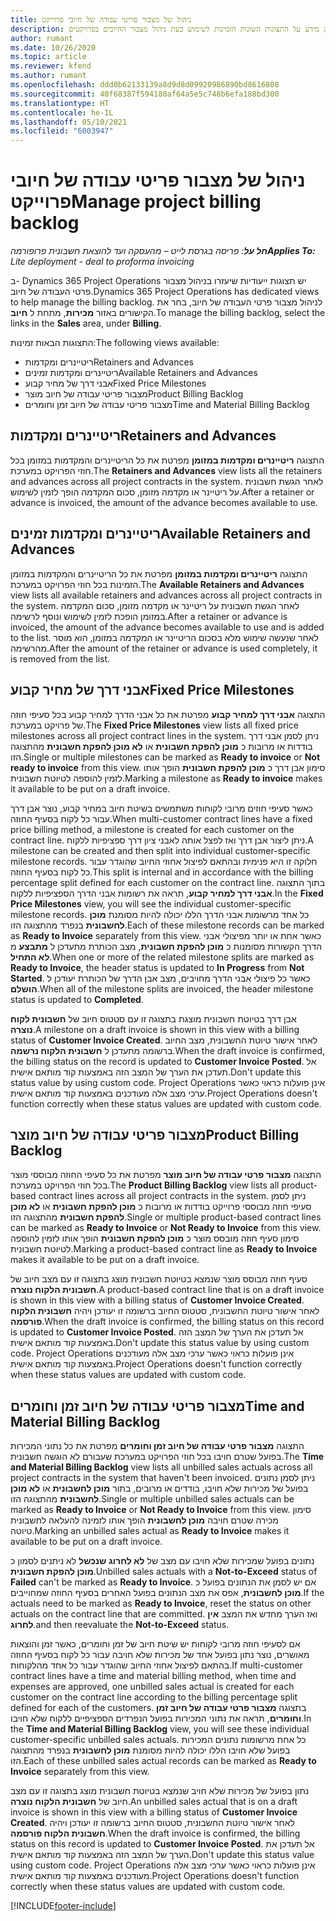 ```yaml
---
title: ניהול של מצבור פריטי עבודה של חיובי פרוייקט
description: נושא זה מספק מידע על התצוגות השונות הזמינות לשימוש בעת ניהול מצבור החיובים בפרויקטים.
author: rumant
ms.date: 10/26/2020
ms.topic: article
ms.reviewer: kfend
ms.author: rumant
ms.openlocfilehash: ddd0b62133139a8d9d8d09920986890bd8616808
ms.sourcegitcommit: 40f68387f594180af64a5e5c748b6efa188bd300
ms.translationtype: HT
ms.contentlocale: he-IL
ms.lasthandoff: 05/10/2021
ms.locfileid: "6003947"
---
```

# <a name="manage-project-billing-backlog"></a><span data-ttu-id="11d67-103">ניהול של מצבור פריטי עבודה של חיובי פרוייקט</span><span class="sxs-lookup"><span data-stu-id="11d67-103">Manage project billing backlog</span></span> 

<span data-ttu-id="11d67-104">_**חל על**: פריסה בגרסת לייט – מהעסקה ועד להוצאת חשבונית פרופורמה_</span><span class="sxs-lookup"><span data-stu-id="11d67-104">_**Applies To:** Lite deployment - deal to proforma invoicing_</span></span>

<span data-ttu-id="11d67-105">ב- Dynamics 365 Project Operations יש תצוגות ייעודיות שיעזרו בניהול מצבור פרטי העבודה של חיוב.</span><span class="sxs-lookup"><span data-stu-id="11d67-105">Dynamics 365 Project Operations has dedicated views to help manage the billing backlog.</span></span> <span data-ttu-id="11d67-106">לניהול מצבור פרטי העבודה של חיוב, בחר את הקישורים באזור **מכירות**, מתחת ל **חיוב**.</span><span class="sxs-lookup"><span data-stu-id="11d67-106">To manage the billing backlog, select the links in the **Sales** area, under **Billing**.</span></span> 

<span data-ttu-id="11d67-107">התצוגות הבאות זמינות:</span><span class="sxs-lookup"><span data-stu-id="11d67-107">The following views available:</span></span>

- <span data-ttu-id="11d67-108">ריטיינרים ומקדמות</span><span class="sxs-lookup"><span data-stu-id="11d67-108">Retainers and Advances</span></span>
- <span data-ttu-id="11d67-109">ריטיינרים ומקדמות זמינים</span><span class="sxs-lookup"><span data-stu-id="11d67-109">Available Retainers and Advances</span></span>
- <span data-ttu-id="11d67-110">אבני דרך של מחיר קבוע</span><span class="sxs-lookup"><span data-stu-id="11d67-110">Fixed Price Milestones</span></span>
- <span data-ttu-id="11d67-111">מצבור פריטי עבודה של חיוב מוצר</span><span class="sxs-lookup"><span data-stu-id="11d67-111">Product Billing Backlog</span></span>
- <span data-ttu-id="11d67-112">מצבור פריטי עבודה של חיוב זמן וחומרים</span><span class="sxs-lookup"><span data-stu-id="11d67-112">Time and Material Billing Backlog</span></span>

## <a name="retainers-and-advances"></a><span data-ttu-id="11d67-113">ריטיינרים ומקדמות</span><span class="sxs-lookup"><span data-stu-id="11d67-113">Retainers and Advances</span></span>

<span data-ttu-id="11d67-114">התצוגה **ריטיינרים ומקדמות במזומן** מפרטת את כל הריטיינרים והמקדמות במזומן בכל חוזי הפרויקט במערכת.</span><span class="sxs-lookup"><span data-stu-id="11d67-114">The **Retainers and Advances** view lists all the retainers and advances across all project contracts in the system.</span></span> <span data-ttu-id="11d67-115">לאחר הגשת חשבונית על ריטיינר או מקדמה מזומן, סכום המקדמה הופך לזמין לשימוש.</span><span class="sxs-lookup"><span data-stu-id="11d67-115">After a retainer or advance is invoiced, the amount of the advance becomes available to use.</span></span>

## <a name="available-retainers-and-advances"></a><span data-ttu-id="11d67-116">ריטיינרים ומקדמות זמינים</span><span class="sxs-lookup"><span data-stu-id="11d67-116">Available Retainers and Advances</span></span>

<span data-ttu-id="11d67-117">התצוגה **ריטיינרים ומקדמות במזומן** מפרטת את כל הריטיינרים והמקדמות במזומן הזמינות בכל חוזי הפרויקט במערכת.</span><span class="sxs-lookup"><span data-stu-id="11d67-117">The **Available Retainers and Advances** view lists all available retainers and advances across all project contracts in the system.</span></span> <span data-ttu-id="11d67-118">לאחר הגשת חשבונית על ריטיינר או מקדמה מזומן, סכום המקדמה במזומן הופכת לזמין לשימוש ונוסף לרשימה.</span><span class="sxs-lookup"><span data-stu-id="11d67-118">After a retainer or advance is invoiced, the amount of the advance becomes available to use and is added to the list.</span></span> <span data-ttu-id="11d67-119">לאחר שנעשה שימוש מלא בסכום הריטיינר או המקדמה במזומן, הוא מוסר מהרשימה.</span><span class="sxs-lookup"><span data-stu-id="11d67-119">After the amount of the retainer or advance is used completely, it is removed from the list.</span></span>

## <a name="fixed-price-milestones"></a><span data-ttu-id="11d67-120">אבני דרך של מחיר קבוע</span><span class="sxs-lookup"><span data-stu-id="11d67-120">Fixed Price Milestones</span></span>

<span data-ttu-id="11d67-121">התצוגה **אבני דרך למחיר קבוע** מפרטת את כל אבני הדרך למחיר קבוע בכל סעיפי חוזה של פרויקט במערכת.</span><span class="sxs-lookup"><span data-stu-id="11d67-121">The **Fixed Price Milestones** view lists all fixed price milestones across all project contract lines in the system.</span></span> <span data-ttu-id="11d67-122">ניתן לסמן אבני דרך בודדות או מרובות כ **מוכן להפקת חשבונית** או **לא מוכן להפקת חשבונית** מהתצוגה הזו.</span><span class="sxs-lookup"><span data-stu-id="11d67-122">Single or multiple milestones can be marked as **Ready to invoice** or **Not ready to invoice** from this view.</span></span> <span data-ttu-id="11d67-123">סימון אבן דרך כ **מוכן להפקת חשבונית** הופך אותו לזמין להוספה לטיוטת חשבונית.</span><span class="sxs-lookup"><span data-stu-id="11d67-123">Marking a milestone as **Ready to invoice** makes it available to be put on a draft invoice.</span></span>

<span data-ttu-id="11d67-124">כאשר סעיפי חוזים מרובי לקוחות משתמשים בשיטת חיוב במחיר קבוע, נוצר אבן דרך עבור כל לקוח בסעיף החוזה.</span><span class="sxs-lookup"><span data-stu-id="11d67-124">When multi-customer contract lines have a fixed price billing method, a milestone is created for each customer on the contract line.</span></span> <span data-ttu-id="11d67-125">ניתן ליצור אבן דרך ואז לפצל אותה לאבני ציון דרך ספציפיות ללקוח.</span><span class="sxs-lookup"><span data-stu-id="11d67-125">A milestone can be created and then split into individual customer-specific milestone records.</span></span> <span data-ttu-id="11d67-126">חלוקה זו היא פנימית ובהתאם לפיצול אחוזי החיוב שהוגדר עבור כל לקוח בסעיף החוזה.</span><span class="sxs-lookup"><span data-stu-id="11d67-126">This split is internal and in accordance with the billing percentage split defined for each customer on the contract line.</span></span> <span data-ttu-id="11d67-127">בתוך התצוגה **אבני דרך למחיר קבוע**, תראה את רשומות אבני הדרך הספציפיות ללקוח.</span><span class="sxs-lookup"><span data-stu-id="11d67-127">In the **Fixed Price Milestones** view, you will see the individual customer-specific milestone records.</span></span> <span data-ttu-id="11d67-128">כל אחד מרשומות אבני הדרך הללו יכולה להיות מסומנת **מוכן לחשבונית** בנפרד מהתצוגה הזו.</span><span class="sxs-lookup"><span data-stu-id="11d67-128">Each of these milestone records can be marked as **Ready to Invoice** separately from this view.</span></span> <span data-ttu-id="11d67-129">כאשר אחת או יותר מפיצולי אבני הדרך הקשורות מסומנות כ **מוכן להפקת חשבונית**, מצב הכותרת מתעדכן ל **מתבצע** מ **לא התחיל**.</span><span class="sxs-lookup"><span data-stu-id="11d67-129">When one or more of the related milestone splits are marked as **Ready to Invoice**, the header status is updated to **In Progress** from **Not Started**.</span></span> <span data-ttu-id="11d67-130">כאשר כל פיצולי אבני הדרך מחויבים, מצב אבן הדרך של הכותרת יעודכן ל **הושלם**.</span><span class="sxs-lookup"><span data-stu-id="11d67-130">When all of the milestone splits are invoiced, the header milestone status is updated to **Completed**.</span></span>

<span data-ttu-id="11d67-131">אבן דרך בטיוטת חשבונית מוצגת בתצוגה זו עם סטטוס חיוב של **חשבונית לקוח נוצרה**.</span><span class="sxs-lookup"><span data-stu-id="11d67-131">A milestone on a draft invoice is shown in this view with a billing status of **Customer Invoice Created**.</span></span> <span data-ttu-id="11d67-132">לאחר אישור טיוטת החשבונית, מצב החיוב ברשומה מתעדכן ל **חשבונית הלקוח נרשמה**.</span><span class="sxs-lookup"><span data-stu-id="11d67-132">When the draft invoice is confirmed, the billing status on the record is updated to **Customer Invoice Posted**.</span></span> <span data-ttu-id="11d67-133">אל תעדכן את הערך של המצב הזה באמצעות קוד מותאם אישית.</span><span class="sxs-lookup"><span data-stu-id="11d67-133">Don't update this status value by using custom code.</span></span> <span data-ttu-id="11d67-134">Project Operations אינן פועלות כראוי כאשר ערכי מצב אלה מעודכנים באמצעות קוד מותאם אישית.</span><span class="sxs-lookup"><span data-stu-id="11d67-134">Project Operations doesn't function correctly when these status values are updated with custom code.</span></span>

## <a name="product-billing-backlog"></a><span data-ttu-id="11d67-135">מצבור פריטי עבודה של חיוב מוצר</span><span class="sxs-lookup"><span data-stu-id="11d67-135">Product Billing Backlog</span></span>

<span data-ttu-id="11d67-136">התצוגה **מצבור פרטי עבודה של חיוב מוצר** מפרטת את כל סעיפי החוזה מבוססי מוצר בכל חוזי הפרויקט במערכת.</span><span class="sxs-lookup"><span data-stu-id="11d67-136">The **Product Billing Backlog** view lists all product-based contract lines across all project contracts in the system.</span></span> <span data-ttu-id="11d67-137">ניתן לסמן סעיפי חוזה מבוססי פרוייקט בודדות או מרובות כ **מוכן להפקת חשבונית** או **לא מוכן להפקת חשבונית** מהתצוגה הזו.</span><span class="sxs-lookup"><span data-stu-id="11d67-137">Single or multiple product-based contract lines can be marked as **Ready to Invoice** or **Not Ready to Invoice** from this view.</span></span> <span data-ttu-id="11d67-138">סימון סעיף חוזה מובסס מוצר כ **מוכן להפקת חשבונית** הופך אותו לזמין להוספה לטיוטת חשבונית.</span><span class="sxs-lookup"><span data-stu-id="11d67-138">Marking a product-based contract line as **Ready to Invoice** makes it available to be put on a draft invoice.</span></span>

<span data-ttu-id="11d67-139">סעיף חוזה מבוסס מוצר שנמצא בטיוטת חשבונית מוצג בתצוגה זו עם מצב חיוב של **חשבונית הלקוח נוצרה**.</span><span class="sxs-lookup"><span data-stu-id="11d67-139">A product-based contract line that is on a draft invoice is shown in this view with a billing status of **Customer Invoice Created**.</span></span> <span data-ttu-id="11d67-140">לאחר אישור טיוטת החשבונית, סטטוס החיוב ברשומה זו יעודכן ויהיה **חשבונית הלקוח פורסמה**.</span><span class="sxs-lookup"><span data-stu-id="11d67-140">When the draft invoice is confirmed, the billing status on this record is updated to **Customer Invoice Posted**.</span></span> <span data-ttu-id="11d67-141">אל תעדכן את הערך של המצב הזה באמצעות קוד מותאם אישית.</span><span class="sxs-lookup"><span data-stu-id="11d67-141">Don't update this status value by using custom code.</span></span> <span data-ttu-id="11d67-142">Project Operations אינן פועלות כראוי כאשר ערכי מצב אלה מעודכנים באמצעות קוד מותאם אישית.</span><span class="sxs-lookup"><span data-stu-id="11d67-142">Project Operations doesn't function correctly when these status values are updated with custom code.</span></span>

## <a name="time-and-material-billing-backlog"></a><span data-ttu-id="11d67-143">מצבור פריטי עבודה של חיוב זמן וחומרים</span><span class="sxs-lookup"><span data-stu-id="11d67-143">Time and Material Billing Backlog</span></span>

<span data-ttu-id="11d67-144">התצוגה **מצבור פרטי עבודה של חיוב זמן וחומרים** מפרטת את כל נתוני המכירות בפועל שטרם חויבו בכל חוזי הפרויקט במערכת שעבורם לא הוגשה חשבונית.</span><span class="sxs-lookup"><span data-stu-id="11d67-144">The **Time and Material Billing Backlog** view lists all unbilled sales actuals across all project contracts in the system that haven't been invoiced.</span></span> <span data-ttu-id="11d67-145">ניתן לסמן נתונים בפועל של מכירות שלא חויבו, בודדים או מרובים, בתור **מוכן לחשבונית** או **לא מוכן לחשבונית** מהתצוגה הזו.</span><span class="sxs-lookup"><span data-stu-id="11d67-145">Single or multiple unbilled sales actuals can be marked as **Ready to Invoice** or **Not Ready to Invoice** from this view.</span></span> <span data-ttu-id="11d67-146">סימון מכירה שטרם חויבה **מוכן לחשבונית** הופך אותו לזמינה להעלאה לחשבונית טיוטה.</span><span class="sxs-lookup"><span data-stu-id="11d67-146">Marking an unbilled sales actual as **Ready to Invoice** makes it available to be put on a draft invoice.</span></span>

<span data-ttu-id="11d67-147">נתונים בפועל שמכירות שלא חויבו עם מצב של **לא לחרוג** **שנכשל** לא ניתנים לסמון כ **מוכן להפקת חשבונית**.</span><span class="sxs-lookup"><span data-stu-id="11d67-147">Unbilled sales actuals with a **Not-to-Exceed** status of **Failed** can't be marked as **Ready to Invoice**.</span></span> <span data-ttu-id="11d67-148">אם יש לסמן את הנתונים בפועל כ **מוכן לחשבונית**, אפס את מצב הנתונים בפועל האחרים בסעיף החוזה שמחוייבים.</span><span class="sxs-lookup"><span data-stu-id="11d67-148">If the actuals need to be marked as **Ready to Invoice**, reset the status on other actuals on the contract line that are committed.</span></span> <span data-ttu-id="11d67-149">ואז הערך מחדש את המצב **אין לחרוג**.</span><span class="sxs-lookup"><span data-stu-id="11d67-149">and then reevaluate the **Not-to-Exceed** status.</span></span>

<span data-ttu-id="11d67-150">אם לסעיפי חוזה מרובי לקוחות יש שיטת חיוב של זמן וחומרים, כאשר זמן והוצאות מאושרים, נוצר נתון בפועל אחד של מכירות שלא חויבה עבור כל לקוח בסעיף החוזה בהתאם לפיצול אחוזי החיוב שהוגדר עבור כל אחד מהלקוחות.</span><span class="sxs-lookup"><span data-stu-id="11d67-150">If multi-customer contract lines have a time and material billing method, when time and expenses are approved, one unbilled sales actual is created for each customer on the contract line according to the billing percentage split defined for each of the customers.</span></span> <span data-ttu-id="11d67-151">בתצוגה **מצבור פרטי עבודה של חיוב זמן וחומרים**, תראה את נתוני המכירות בפועל הנפרדים הספציפיים ללקוח שלא חויבו.</span><span class="sxs-lookup"><span data-stu-id="11d67-151">In the **Time and Material Billing Backlog** view, you will see these individual customer-specific unbilled sales actuals.</span></span> <span data-ttu-id="11d67-152">כל אחת מרשומות נתונים המכירות בפועל שלא חויבו הללו יכולה להיות מסומנת **מוכן לחשבונית** בנפרד מהתצוגה הזו.</span><span class="sxs-lookup"><span data-stu-id="11d67-152">Each of these unbilled sales actual records can be marked as **Ready to Invoice** separately from this view.</span></span>

<span data-ttu-id="11d67-153">נתון בפועל של מכירות שלא חויב שנמצא בטיוטת חשבונית מוצג בתצוגה זו עם מצב חיוב של **חשבונית הלקוח נוצרה**.</span><span class="sxs-lookup"><span data-stu-id="11d67-153">An unbilled sales actual that is on a draft invoice is shown in this view with a billing status of **Customer Invoice Created**.</span></span> <span data-ttu-id="11d67-154">לאחר אישור טיוטת החשבונית, סטטוס החיוב ברשומה זו יעודכן ויהיה **חשבונית הלקוח פורסמה**.</span><span class="sxs-lookup"><span data-stu-id="11d67-154">When the draft invoice is confirmed, the billing status on this record is updated to **Customer Invoice Posted**.</span></span> <span data-ttu-id="11d67-155">אל תעדכן את הערך של המצב הזה באמצעות קוד מותאם אישית.</span><span class="sxs-lookup"><span data-stu-id="11d67-155">Don't update this status value using custom code.</span></span> <span data-ttu-id="11d67-156">Project Operations אינן פועלות כראוי כאשר ערכי מצב אלה מעודכנים באמצעות קוד מותאם אישית.</span><span class="sxs-lookup"><span data-stu-id="11d67-156">Project Operations doesn't function correctly when these status values are updated with custom code.</span></span>


[!INCLUDE[footer-include](../../includes/footer-banner.md)]
